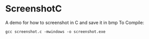 # ScreenshotC
A demo for how to screenshot in C and save it in bmp
To Compile:
```
gcc screenshot.c -mwindows -o screenshot.exe
```
